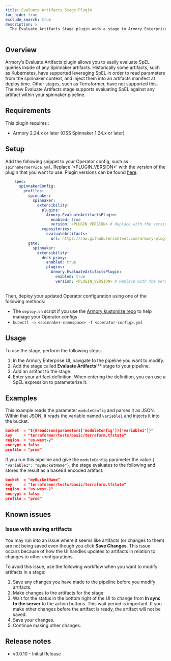 ```yaml
---
title: Evaluate Artifacts Stage Plugin
toc_hide: true
exclude_search: true
description: >
  The Evaluate Artifacts Stage plugin adds a stage to Armory Enterprise that makes it easy to evaluate SpEL expressions inside of Spinnaker™ artifacts.
---
```


## Overview

Armory’s Evaluate Artifacts plugin allows you to easily evaluate SpEL queries inside of any Spinnaker artifacts. Historically some artifacts, such as Kubernetes, have supported leveraging SpEL in order to read parameters from the spinnaker context, and inject them into an artifacts manifest at deploy time. Other stages, such as Terraformer, have not supported this. The new Evaluate Artifacts stage supports evaluating SpEL against any artifact within your spinnaker pipeline.

## Requirements

This plugin requires :

- Armory 2.24.x or later (OSS Spinnaker 1.24.x or later)


## Setup

Add the following snippet to your Operator config, such as `spinnakerservice.yml`. Replace ‘<PLUGIN_VERSION>’ with the version of the plugin that you want to use. Plugin versions can be found [here](#release-notes).

```yaml
    spec:
      spinnakerConfig:
        profiles:
          spinnaker:
            spinnaker:
              extensibility:
                plugins:
                  Armory.EvaluateArtifactsPlugin:
                    enabled: true
                    version: <PLUGIN_VERSION> # Replace with the version you want to use
                repositories:
                  evaluateArtifacts:
                    url: https://raw.githubusercontent.com/armory-plugins/evaluate-artifacts-releases/master/repositories.json
          gate:
            spinnaker:
              extensibility:
                deck-proxy:
                  enabled: true
                  plugins:
                    Armory.EvaluateArtifactsPlugin:
                      enabled: true
                      version: <PLUGIN_VERSION> # Replace with the version you want to use
    
```

Then, deploy your updated Operator configuration using one of the following methods:

- The `deploy.sh` script if you use the [Armory kustomize repo](https://github.com/armory/spinnaker-kustomize-patches) to help manage your Operator configs
- `kubectl -n <spinnaker-namespace> -f <operator-config>.yml​`

## Usage

To use the stage, perform the following steps:

1. In the Armory Enterprise UI, navigate to the pipeline you want to modify.
2. Add the stage called **Evaluate Artifacts**’** stage to your pipeline.
3. Add an artifact to the stage.
4. Enter your artifact definition. When entering the definition, you can use a SpEL expression to parameterize it. 

## Examples

This example reads the parameter `moduleConfig` and parses it as JSON. Within that JSON, it reads the variable named `variable1` and injects it into the bucket.
```json
bucket  = "${#readJson(parameters['moduleConfig'])['variable1']}"
key     = "terraformer/tests/basic/terraform.tfstate"
region  = "us-west-2"
encrypt = false
profile = "prod"
```

If you run this pipeline and give the `moduleConfig` parameter the value `{ "variable1": "myBucketName"}`,
the stage evaluates to the following and stores the result as a base64 encoded artifact:

```json
bucket  = "myBucketName"
key     = "terraformer/tests/basic/terraform.tfstate"
region  = "us-west-2"
encrypt = false
profile = "prod"
```

## Known issues

### Issue with saving artifacts

You may run into an issue where it seems like artifacts (or changes to them) are not being saved even though you click **Save Changes**. This issue occurs because of how the UI handles updates to artifacts in relation to changes to other configurations.

To avoid this issue, use the following workflow when you want to modify artifacts in a stage:

1. Save any changes you have made to the pipeline before you modify artifacts.
2. Make changes to the artifacts for the stage.
3. Wait for the status in the bottom right of the UI to change from **In sync to the server** to the action buttons.
   This wait period is important. If you make other changes before the artifact is ready, the artifact will not be saved.
4. Save your changes.
5. Continue making other changes.

## Release notes

- v0.0.10 - Initial Release

